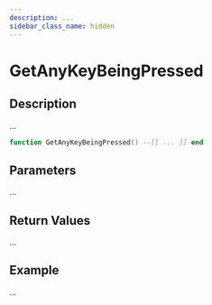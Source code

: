```yaml
---
description: ...
sidebar_class_name: hidden
---
```


# GetAnyKeyBeingPressed

## Description

...

```lua
function GetAnyKeyBeingPressed() --[[ ... ]] end
```

## Parameters

...

## Return Values

...

## Example

...

